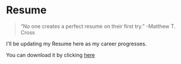 # Resume

> “No one creates a perfect resume on their first try.” -Matthew T. Cross

I'll be updating my Resume here as my career progresses.

You can download it by clicking [here]([https://github.com/RajviS1904/Resume-Docs/raw/main/Rajavee_Resume_v3.pdf](https://github.com/RajviS1904/Resume-Docs/blob/main/Rajavee_Resume_v5%20(1).pdf))
